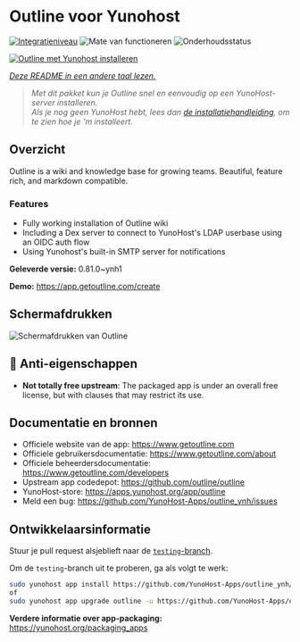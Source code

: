 <!--
NB: Deze README is automatisch gegenereerd door <https://github.com/YunoHost/apps/tree/master/tools/readme_generator>
Hij mag NIET handmatig aangepast worden.
-->

# Outline voor Yunohost

[![Integratieniveau](https://apps.yunohost.org/badge/integration/outline)](https://ci-apps.yunohost.org/ci/apps/outline/)
![Mate van functioneren](https://apps.yunohost.org/badge/state/outline)
![Onderhoudsstatus](https://apps.yunohost.org/badge/maintained/outline)

[![Outline met Yunohost installeren](https://install-app.yunohost.org/install-with-yunohost.svg)](https://install-app.yunohost.org/?app=outline)

*[Deze README in een andere taal lezen.](./ALL_README.md)*

> *Met dit pakket kun je Outline snel en eenvoudig op een YunoHost-server installeren.*  
> *Als je nog geen YunoHost hebt, lees dan [de installatiehandleiding](https://yunohost.org/install), om te zien hoe je 'm installeert.*

## Overzicht

Outline is a wiki and knowledge base for growing teams. Beautiful, feature rich, and markdown compatible.

### Features

- Fully working installation of Outline wiki
- Including a Dex server to connect to YunoHost's LDAP userbase using an OIDC auth flow
- Using Yunohost's built-in SMTP server for notifications


**Geleverde versie:** 0.81.0~ynh1

**Demo:** <https://app.getoutline.com/create>

## Schermafdrukken

![Schermafdrukken van Outline](./doc/screenshots/screenshot.png)

## :red_circle: Anti-eigenschappen

- **Not totally free upstream**: The packaged app is under an overall free license, but with clauses that may restrict its use.

## Documentatie en bronnen

- Officiele website van de app: <https://www.getoutline.com>
- Officiele gebruikersdocumentatie: <https://www.getoutline.com/about>
- Officiele beheerdersdocumentatie: <https://www.getoutline.com/developers>
- Upstream app codedepot: <https://github.com/outline/outline>
- YunoHost-store: <https://apps.yunohost.org/app/outline>
- Meld een bug: <https://github.com/YunoHost-Apps/outline_ynh/issues>

## Ontwikkelaarsinformatie

Stuur je pull request alsjeblieft naar de [`testing`-branch](https://github.com/YunoHost-Apps/outline_ynh/tree/testing).

Om de `testing`-branch uit te proberen, ga als volgt te werk:

```bash
sudo yunohost app install https://github.com/YunoHost-Apps/outline_ynh/tree/testing --debug
of
sudo yunohost app upgrade outline -u https://github.com/YunoHost-Apps/outline_ynh/tree/testing --debug
```

**Verdere informatie over app-packaging:** <https://yunohost.org/packaging_apps>
